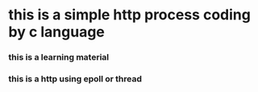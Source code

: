 # this is a simple http process coding by c language
### this is a learning material
### this is a http using epoll or thread

